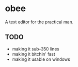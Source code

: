 # obee
A text editor for the practical man.

## TODO
- making it sub-350 lines
- making it bitchin' fast
- making it usable on windows
